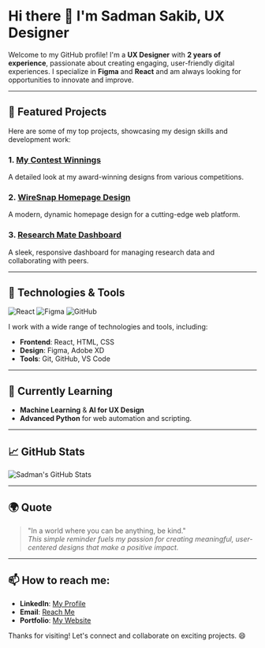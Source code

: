 # Hi there 👋 I'm Sadman Sakib, UX Designer

Welcome to my GitHub profile! I'm a **UX Designer** with **2 years of experience**, passionate about creating engaging, user-friendly digital experiences. I specialize in **Figma** and **React** and am always looking for opportunities to innovate and improve.

---

## 🌟 Featured Projects

Here are some of my top projects, showcasing my design skills and development work:

### 1. [**My Contest Winnings**](https://www.behance.net/gallery/219045141/My-Contest-Winnings)
A detailed look at my award-winning designs from various competitions.

### 2. [**WireSnap Homepage Design**](https://www.behance.net/gallery/228114099/WireSnap-Homepage-Design)
A modern, dynamic homepage design for a cutting-edge web platform.

### 3. [**Research Mate Dashboard**](https://github.com/SadmanSakib06/Research-Mate-Dashboard)
A sleek, responsive dashboard for managing research data and collaborating with peers.

---

## 🔧 Technologies & Tools

![React](https://img.shields.io/badge/-React-61DAFB?style=flat&logo=react&logoColor=white)
![Figma](https://img.shields.io/badge/-Figma-F24E1E?style=flat&logo=figma&logoColor=white)
![GitHub](https://img.shields.io/badge/-GitHub-181717?style=flat&logo=github&logoColor=white)

I work with a wide range of technologies and tools, including:
- **Frontend**: React, HTML, CSS
- **Design**: Figma, Adobe XD
- **Tools**: Git, GitHub, VS Code

---

## 🌱 Currently Learning
- **Machine Learning** & **AI for UX Design**
- **Advanced Python** for web automation and scripting.

---

## 📈 GitHub Stats

![Sadman's GitHub Stats](https://github-readme-stats.vercel.app/api?username=SadmanSakib06&show_icons=true&hide_title=true&count_private=true&hide=prs&theme=radical&bg_color=ffffff00&title_color=333333&icon_color=61DAFB&border_radius=10&hide_border=true)

---

## 🌍 Quote

> "In a world where you can be anything, be kind."  
_This simple reminder fuels my passion for creating meaningful, user-centered designs that make a positive impact._

---

## 📫 How to reach me:
- **LinkedIn**: <a href="https://www.linkedin.com/in/sadmansakib006/" target="_blank">My Profile</a>
- **Email**: [Reach Me](https://mail.google.com/mail/?view=cm&fs=1&to=sakibayon11@gmail.com) 
- **Portfolio**: <a href="https://sadmansakib.net" target="_blank">My Website</a>

Thanks for visiting! Let's connect and collaborate on exciting projects. 😄
